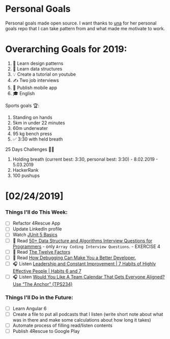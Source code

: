 Personal Goals
==============

Personal goals made open source. I want thanks to [una](https://github.com/una/personal-goals) for her personal goals repo that I can take pattern from and what made me motivate to work. 


# Overarching Goals for 2019:
1. 💚 Learn design patterns
2. 💙 Learn data structures
3. 💡 Create a tutorial on youtube
4. ✍️ Two job interviews
5. 📱 Publish mobile app
6. 🎓 English

Sports goals 🏆:
1. Standing on hands
2. 5km in under 22 minutes
3. 60m underwater
4. 95 kg bench press
5. ✅ 3:30 with held breath

25 Days Challenges 💪💪
1. Holding breath (current best: 3:30, personal best: 3:30) - 8.02.2019 - 5.03.2019
2. HackerRank
3. 100 pushups

# [02/24/2019]

### Things I'll do This Week:

- [ ] Refactor 4Rescue App
- [ ] Update LinkedIn profile
- [ ] Watch [JUnit 5 Basics](https://www.youtube.com/watch?v=2E3WqYupx7c&list=PLqq-6Pq4lTTa4ad5JISViSb2FVG8Vwa4o)
- [ ] 📗 Read [50+ Data Structure and Algorithms Interview Questions for Programmers](https://hackernoon.com/50-data-structure-and-algorithms-interview-questions-for-programmers-b4b1ac61f5b0) - only `Array Coding Interview Questions`. - EXERCISE 4
- [ ] 📗 Read [The Twelve Factors](https://12factor.net/)
- [ ] 📗 Read [How Debugging Can Make You a Better Developer.](https://medium.com/swlh/how-debugging-can-make-you-a-better-developer-93db511be8cb)
- [ ] 🎧 Listen [Leadership and Constant Improvement | 7 Habits of Highly Effective People | Habits 6 and 7](https://www.youtube.com/watch?v=FQMnTW63NBU)
- [ ] 🎧 Listen [Would You Like A Team Calendar That Gets Everyone Aligned? Use “The Anchor” (TPS234)](http://www.asianefficiency.com/podcast/234-the-anchor/)

### Things I'll Do in the Future:

- [ ] Learn Angular 6
- [ ] Create a file to put all podcasts that I listen (write short note about what was in there and make some calculations about how long it takes)
- [ ] Automate process of filling read/listen contents
- [ ] Publish 4Rescue to Google Play
